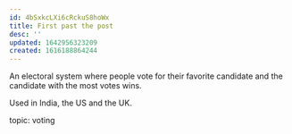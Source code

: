 ```yaml
---
id: 4bSxkcLXi6cRckuS8hoWx
title: First past the post
desc: ''
updated: 1642956323209
created: 1616188864244
---
```


An electoral system where people vote for their favorite candidate and the
candidate with the most votes wins.

Used in India, the US and the UK.

topic: voting
